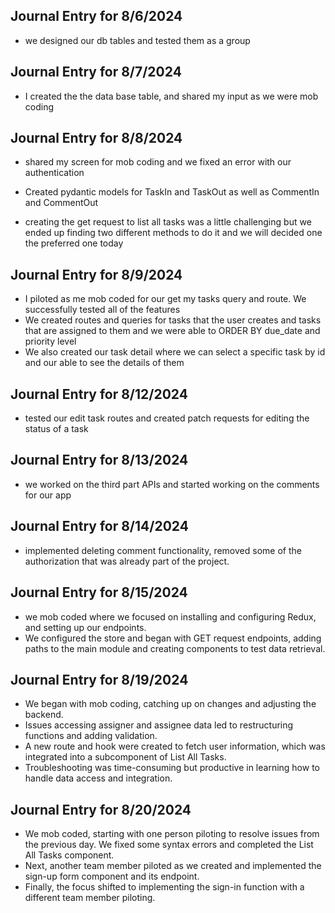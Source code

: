 ## Journal Entry for 8/6/2024

-   we designed our db tables and tested them as a group

## Journal Entry for 8/7/2024

-   I created the the data base table, and shared my input as we were mob coding

## Journal Entry for 8/8/2024

-   shared my screen for mob coding and we fixed an error with our authentication
-   Created pydantic models for TaskIn and TaskOut as well as CommentIn and CommentOut

-   creating the get request to list all tasks was a little challenging but we ended up finding two different methods to do it and we will decided one the preferred one today

## Journal Entry for 8/9/2024

-   I piloted as me mob coded for our get my tasks query and route. We successfully tested all of the features
-   We created routes and queries for tasks that the user creates and tasks that are assigned to them and we were able to ORDER BY due_date and priority level
-   We also created our task detail where we can select a specific task by id and our able to see the details of them

## Journal Entry for 8/12/2024

-   tested our edit task routes and created patch requests for editing the status of a task

## Journal Entry for 8/13/2024

-   we worked on the third part APIs and started working on the comments for our app

## Journal Entry for 8/14/2024

-   implemented deleting comment functionality, removed some of the authorization that was already part of the project.

## Journal Entry for 8/15/2024

-   we mob coded where we focused on installing and configuring Redux, and setting up our endpoints.
-   We configured the store and began with GET request endpoints, adding paths to the main module and creating components to test data retrieval.

## Journal Entry for 8/19/2024

-   We began with mob coding, catching up on changes and adjusting the backend.
-   Issues accessing assigner and assignee data led to restructuring functions and adding validation.
-   A new route and hook were created to fetch user information, which was integrated into a subcomponent of List All Tasks.
-   Troubleshooting was time-consuming but productive in learning how to handle data access and integration.

## Journal Entry for 8/20/2024

-   We mob coded, starting with one person piloting to resolve issues from the previous day. We fixed some syntax errors and completed the List All Tasks component.
-   Next, another team member piloted as we created and implemented the sign-up form component and its endpoint.
-   Finally, the focus shifted to implementing the sign-in function with a different team member piloting.
